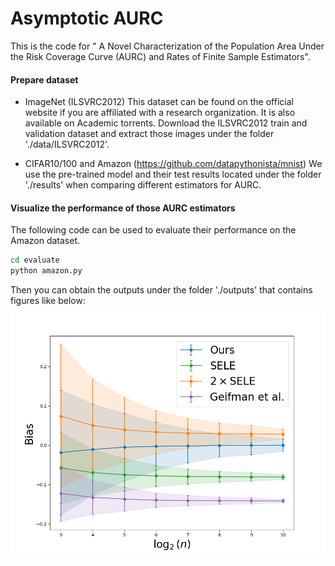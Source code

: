 # Asymptotic AURC
This is the code for " A Novel Characterization of the Population Area Under the Risk Coverage Curve (AURC) and Rates of Finite Sample Estimators".
#### Prepare dataset
* ImageNet (ILSVRC2012)
This dataset can be found on the official website if you are affiliated with a research organization. It is also available on Academic torrents.
Download the ILSVRC2012 train and validation dataset and extract those images under the folder './data/ILSVRC2012'.

* CIFAR10/100 and Amazon (https://github.com/datapythonista/mnist)
We use the pre-trained model and their test results located under the folder './results' when comparing different estimators for AURC.

#### Visualize the performance of those AURC estimators
The following code can be used to evaluate their performance on the Amazon dataset.
```bash
cd evaluate
python amazon.py
```
Then you can obtain the outputs under the folder './outputs' that contains figures like below:
![figure](https://github.com/han678/AsymptoticAURC/blob/c78db47a506fc9db5fbdcddd08f4b593c48c6a60/outputs/bias/amazon_bert.png)
